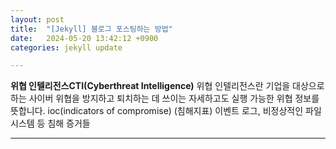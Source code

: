 ```yaml
---
layout: post
title:  "[Jekyll] 블로그 포스팅하는 방법"
date:   2024-05-20 13:42:12 +0900
categories: jekyll update

---
```

**위협 인텔리전스CTI(Cyberthreat Intelligence)**
위협 인텔리전스란 기업을 대상으로 하는
사이버 위협을 방지하고 퇴치하는 데 쓰이는 자세하고도 실행 가능한 위협 정보를 뜻합니다.
ioc(indicators of compromise) (침해지표)
이벤트 로그, 비정상적인 파일 시스템 등 침해 증거들

---
